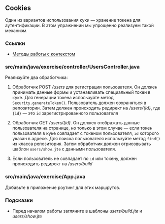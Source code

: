 ## Cookies

Один из вариантов использования куки — хранение токена для аутентификации. В этом упражнении мы упрощенно реализуем такой механизм.
### Ссылки

* [Методы работы с контекстом](https://javalin.io/documentation#context)

### src/main/java/exercise/controller/UsersController.java

Реализуйте два обработчика:

1. Обработчик POST */users* для регистрации пользователя. Он должен принимать данные формы и устанавливать специальный токен в куке. 
Для генерации токена используйте метод `Security.generateToken()`. Пользователь должен сохраняться в репозитории. 
Затем должен происходить редирект на */users/{id}*, где `{id}` — это `id` зарегистрированного пользователя

3. Обработчик GET */users/{id}*. Он должен отображать данные пользователя на странице, 
но только в этом случае — если токен пользователя в куке совпадает с токеном пользователя, `id` которого указан в адресе. 
Для поиска пользователя используйте метод `find()` из класса репозитория. Затем обработчик должен отрисовывать шаблон `users/show.jte` с данными пользователя.
4. Если пользователь не совпадает по `id` или токену, должен происходить редирект на */users/build*

### src/main/java/exercise/App.java

Добавьте в приложение роутинг для этих маршрутов.

### Подсказки

* Перед началом работы загляните в шаблоны *users/build.jte* и *users/show.jte*
